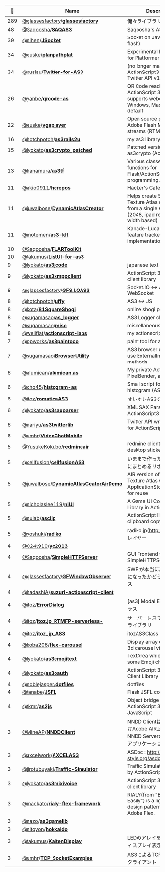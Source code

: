 |:star2: | Name | Description | 🌍|
|---|---|---|---|
|289|[@glassesfactory](https://github.com/glassesfactory)/[**glassesfactory**](https://github.com/glassesfactory/glassesfactory)|俺々ライブラリ|[:arrow_upper_right:](http://blog.glasses-factory.net)|
|48|[@Saqoosha](https://github.com/Saqoosha)/[**SAQAS3**](https://github.com/Saqoosha/SAQAS3)|Saqoosha's AS3 Library|[:arrow_upper_right:](http://saqoo.sh/a/)|
|39|[@nihen](https://github.com/nihen)/[**JSocket**](https://github.com/nihen/JSocket)|Socket on Javascript(use flash)||
|34|[@euske](https://github.com/euske)/[**planpathplat**](https://github.com/euske/planpathplat)|Experimental Path Planning for Platformer||
|34|[@susisu](https://github.com/susisu)/[**Twitter-for-AS3**](https://github.com/susisu/Twitter-for-AS3)|(no longer maintained) ActionScript3 library for Twitter API v1.1||
|26|[@yanbe](https://github.com/yanbe)/[**qrcode-as**](https://github.com/yanbe/qrcode-as)|QR Code reader written in ActionScript 3 which supports webcam on Windows, Mac and Linux by default||
|22|[@euske](https://github.com/euske)/[**vgaplayer**](https://github.com/euske/vgaplayer)|Open source player for Adobe Flash Media Server streams (RTMP)||
|16|[@hotchpotch](https://github.com/hotchpotch)/[**as3rails2u**](https://github.com/hotchpotch/as3rails2u)|my as3 library|[:arrow_upper_right:](http://rails2u.com/)|
|15|[@lyokato](https://github.com/lyokato)/[**as3crypto_patched**](https://github.com/lyokato/as3crypto_patched)|Patched version of as3crypto (ActionScript)||
|13|[@hanamura](https://github.com/hanamura)/[**as3tf**](https://github.com/hanamura/as3tf)|Various classes and functions for Flash/ActionScript programming.||
|11|[@akio0911](https://github.com/akio0911)/[**hcrepos**](https://github.com/akio0911/hcrepos)|Hacker's Cafe Repository|[:arrow_upper_right:](http://blog.hackers-cafe.net/)|
|11|[@juwalbose](https://github.com/juwalbose)/[**DynamicAtlasCreator**](https://github.com/juwalbose/DynamicAtlasCreator)|Helps create Starling Texture Atlas dynamically from a single super atlas (2048, ipad retina screen width based)||
|11|[@motemen](https://github.com/motemen)/[**as3-klt**](https://github.com/motemen/as3-klt)|Kanade-Lucas-Tomasi feature tracker implementation in as3||
|10|[@Saqoosha](https://github.com/Saqoosha)/[**FLARToolKit**](https://github.com/Saqoosha/FLARToolKit)|||
|10|[@takumus](https://github.com/takumus)/[**ListUI-for-as3**](https://github.com/takumus/ListUI-for-as3)|||
|9|[@lyokato](https://github.com/lyokato)/[**as3jcode**](https://github.com/lyokato/as3jcode)|japanese text encoding||
|9|[@lyokato](https://github.com/lyokato)/[**as3xmppclient**](https://github.com/lyokato/as3xmppclient)|ActionScript 3.0 XMPP client library||
|8|[@glassesfactory](https://github.com/glassesfactory)/[**GFS.I.OAS3**](https://github.com/glassesfactory/GFS.I.OAS3)|Socket.IO <-> AS3 with WebSocket|[:arrow_upper_right:](http://blog.glasses-factory.net)|
|8|[@hotchpotch](https://github.com/hotchpotch)/[**uffy**](https://github.com/hotchpotch/uffy)|AS3 <-> JS||
|8|[@kota](https://github.com/kota)/[**81SquareShogi**](https://github.com/kota/81SquareShogi)|online shogi playing site||
|8|[@sugamasao](https://github.com/sugamasao)/[**as_logger**](https://github.com/sugamasao/as_logger)|AS3 Logger class.|[:arrow_upper_right:](http://sugamasao.com)|
|8|[@sugamasao](https://github.com/sugamasao)/[**misc**](https://github.com/sugamasao/misc)|miscellaneous code.|[:arrow_upper_right:](http://d.hatena.ne.jp/seiunsky)|
|8|[@wellflat](https://github.com/wellflat)/[**actionscript-labs**](https://github.com/wellflat/actionscript-labs)|my actionscript practice||
|7|[@ppworks](https://github.com/ppworks)/[**as3paintoco**](https://github.com/ppworks/as3paintoco)|paint tool for as3||
|7|[@sugamasao](https://github.com/sugamasao)/[**BrowserUtility**](https://github.com/sugamasao/BrowserUtility)|AS3 browser utility.  provide use ExternalInterface Utility methods|[:arrow_upper_right:](http://sugamasao.com)|
|6|[@alumican](https://github.com/alumican)/[**alumican.as**](https://github.com/alumican/alumican.as)|My private ActionScript libs, PixelBender, and so on.|[:arrow_upper_right:](http://alumican.net/)|
|6|[@cho45](https://github.com/cho45)/[**histogram-as**](https://github.com/cho45/histogram-as)|Small script for showing histogram (AS3)||
|6|[@itoz](https://github.com/itoz)/[**romaticaAS3**](https://github.com/itoz/romaticaAS3)|オレオレAS3クラス||
|6|[@lyokato](https://github.com/lyokato)/[**as3saxparser**](https://github.com/lyokato/as3saxparser)|XML SAX Parser for ActionScript3||
|6|[@nariyu](https://github.com/nariyu)/[**as3twitterlib**](https://github.com/nariyu/as3twitterlib)|Twitter API wrapper library for ActionScript 3.0||
|6|[@umhr](https://github.com/umhr)/[**VideoChatMobile**](https://github.com/umhr/VideoChatMobile)|||
|5|[@YusukeKokubo](https://github.com/YusukeKokubo)/[**redmineair**](https://github.com/YusukeKokubo/redmineair)|redmine client soch as a desktop stickey application.|[:arrow_upper_right:](http://www.r-labs.org/projects/redmineair/)|
|5|[@cellfusion](https://github.com/cellfusion)/[**cellfusionAS3**](https://github.com/cellfusion/cellfusionAS3)|いままで作ったクラスを適当にまとめるリポジトリ||
|5|[@juwalbose](https://github.com/juwalbose)/[**DynamicAtlasCeatorAirDemo**](https://github.com/juwalbose/DynamicAtlasCeatorAirDemo)|AIR version of Dynamic Texture Atlas with saving to ApplicationStorageDirectory for reuse||
|5|[@nicholaslee119](https://github.com/nicholaslee119)/[**niUI**](https://github.com/nicholaslee119/niUI)|A Game UI Components Library in ActionScript3||
|5|[@nulab](https://github.com/nulab)/[**asclip**](https://github.com/nulab/asclip)|ActionScript library for clipboard copy||
|5|[@yoshuki](https://github.com/yoshuki)/[**radiko**](https://github.com/yoshuki/radiko)|radiko.jp(http://radiko.jp/) プレイヤー|[:arrow_upper_right:](http://saikyoline.jp/air/radiko/)|
|4|[@024t910](https://github.com/024t910)/[**yc2013**](https://github.com/024t910/yc2013)|||
|4|[@Saqoosha](https://github.com/Saqoosha)/[**SimpleHTTPServer**](https://github.com/Saqoosha/SimpleHTTPServer)|GUI Frontend for python's SimpleHTTPServer module.|[:arrow_upper_right:](http://saqoo.sh/a)|
|4|[@glassesfactory](https://github.com/glassesfactory)/[**GFWindowObserver**](https://github.com/glassesfactory/GFWindowObserver)|SWF が本当に非アクティブになったかどうか調べるクラス|[:arrow_upper_right:](http://blog.glasses-factory.net/2010/11/14/GFWindowObserver)|
|4|[@hadashiA](https://github.com/hadashiA)/[**suzuri-actionscript-client**](https://github.com/hadashiA/suzuri-actionscript-client)|||
|4|[@itoz](https://github.com/itoz)/[**ErrorDialog**](https://github.com/itoz/ErrorDialog)|[as3] Modal Error Dialog クラス|[:arrow_upper_right:](http://blog.romatica.com/2011/04/21/modal_errordialog/)|
|4|[@itoz](https://github.com/itoz)/[**itoz.jp_RTMFP-serverless-**](https://github.com/itoz/itoz.jp_RTMFP-serverless-)|サーバーレスモードRTMFPライブラリ||
|4|[@itoz](https://github.com/itoz)/[**itoz_jp_AS3**](https://github.com/itoz/itoz_jp_AS3)|itozAS3Class|[:arrow_upper_right:](http://www.itoz.jp)|
|4|[@koba206](https://github.com/koba206)/[**flex-carousel**](https://github.com/koba206/flex-carousel)|Display array of images in 3d carousel view format|[:arrow_upper_right:](http://www.koba206.com/projects/flash/photo-carousels/)|
|4|[@lyokato](https://github.com/lyokato)/[**as3emojitext**](https://github.com/lyokato/as3emojitext)|TextArea which includes some Emoji characters||
|4|[@lyokato](https://github.com/lyokato)/[**as3oauth**](https://github.com/lyokato/as3oauth)|ActionScript 3.0 OAuth Client Library||
|4|[@noblejasper](https://github.com/noblejasper)/[**dotfiles**](https://github.com/noblejasper/dotfiles)|dotfiles||
|4|[@tanabe](https://github.com/tanabe)/[**JSFL**](https://github.com/tanabe/JSFL)|Flash JSFL commands.||
|4|[@tkmr](https://github.com/tkmr)/[**as2js**](https://github.com/tkmr/as2js)|Object bridge from ActionScript 3.0 to JavaScript|[:arrow_upper_right:](http://blog.tkmr.org/as2js-test.html?twitter=tkmr&ustream=tkmr)|
|3|[@MineAP](https://github.com/MineAP)/[**NNDDClient**](https://github.com/MineAP/NNDDClient)|NNDD Clientは、モバイル向けAdobe AIR上で動作する、NNDD Serverのクライアントアプリケーションです。||
|3|[@axcelwork](https://github.com/axcelwork)/[**AXCELAS3**](https://github.com/axcelwork/AXCELAS3)|ASDoc : http://www.shift-style.org/asdoc|[:arrow_upper_right:](http://shift-style.org/blog)|
|3|[@jirotubuyaki](https://github.com/jirotubuyaki)/[**Traffic-Simulator**](https://github.com/jirotubuyaki/Traffic-Simulator)|Traffic Simulator Interactive by ActionScript||
|3|[@lyokato](https://github.com/lyokato)/[**as3mixivoice**](https://github.com/lyokato/as3mixivoice)|ActionScript 3.0 mixi voice client library||
|3|[@mackato](https://github.com/mackato)/[**rialy-flex-framework**](https://github.com/mackato/rialy-flex-framework)|RIALY(from "Building RIAs Easily") is a lightweight design pattern tool kit for Adobe Flex.|[:arrow_upper_right:](http://github.com/mackato/rialy-flex-framework)|
|3|[@nazo](https://github.com/nazo)/[**as3gamelib**](https://github.com/nazo/as3gamelib)|||
|3|[@nitoyon](https://github.com/nitoyon)/[**hokkaido**](https://github.com/nitoyon/hokkaido)||[:arrow_upper_right:](http://d.hatena.ne.jp/nitoyon/20090415/hokkaido)|
|3|[@takumus](https://github.com/takumus)/[**KaitenDisplay**](https://github.com/takumus/KaitenDisplay)|LEDのアレイを回転させてディスプレイ表示させたい。||
|3|[@umhr](https://github.com/umhr)/[**TCP_SocketExamples**](https://github.com/umhr/TCP_SocketExamples)|AS3によるTCPのサーバーとクライアント||

